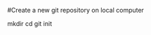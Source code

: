 #Create a new git repository on local computer

mkdir <your Direcotry Name>
cd <your Direcotry Name>
git init

